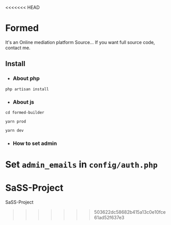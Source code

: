 <<<<<<< HEAD
# Formed

It's an Online mediation platform Source...
If you want full source code, contact me.

## Install

* ### About  php
```
php artisan install

```

* ### About js

```shell
cd formed-builder
```

```shell
yarn prod 
```

```shell
yarn dev 
```

* ### How to set admin


Set `admin_emails` in `config/auth.php`
=======
# SaSS-Project
SaSS-Project
>>>>>>> 503622dc58682b415a13c0e10fce61ad52f637e3
